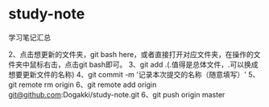 # study-note
学习笔记汇总

2、点击想更新的文件夹，git bash here，或者直接打开对应文件夹，在操作的文件夹中鼠标右击，点击git bash即可。
3、git add .(.值得是总体文件，.可以换成想要更新文件的名称)
4、git commit -m '记录本次提交的名称（随意填写）'
5、git remote rm origin
6、git remote add origin git@github.com:Dogakki/study-note.git
6、git push origin master
